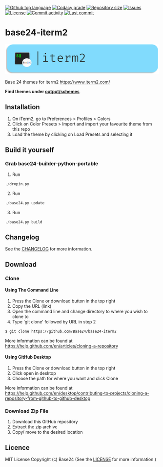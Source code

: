 [![Github top language](https://img.shields.io/github/languages/top/Base24/base24-iterm2.svg?style=for-the-badge)](../../)
[![Codacy grade](https://img.shields.io/codacy/grade/[codacy-proj-id].svg?style=for-the-badge)](https://www.codacy.com/manual/Base24/base24-iterm2)
[![Repository size](https://img.shields.io/github/repo-size/Base24/base24-iterm2.svg?style=for-the-badge)](../../)
[![Issues](https://img.shields.io/github/issues/Base24/base24-iterm2.svg?style=for-the-badge)](../../issues)
[![License](https://img.shields.io/github/license/Base24/base24-iterm2.svg?style=for-the-badge)](/LICENSE.md)
[![Commit activity](https://img.shields.io/github/commit-activity/m/Base24/base24-iterm2.svg?style=for-the-badge)](../../commits/master)
[![Last commit](https://img.shields.io/github/last-commit/Base24/base24-iterm2.svg?style=for-the-badge)](../../commits/master)

# base24-iterm2

<img src="readme-assets/icons/name.png" alt="Project Icon" width="750">

Base 24 themes for iterm2 https://www.iterm2.com/

**Find themes under [output/schemes](output/schemes)**

## Installation

1. On iTerm2, go to Preferences > Profiles > Colors
2. Click on Color Presets > Import and import your favourite theme from this repo
3. Load the theme by clicking on Load Presets and selecting it


## Build it yourself
### Grab base24-builder-python-portable

1. Run
```python
./dropin.py
```
2. Run
```python
./base24.py update
```
3. Run
```python
./base24.py build
```


## Changelog
See the [CHANGELOG](/CHANGELOG.md) for more information.


## Download
### Clone
#### Using The Command Line
1. Press the Clone or download button in the top right
2. Copy the URL (link)
3. Open the command line and change directory to where you wish to
clone to
4. Type 'git clone' followed by URL in step 2
```bash
$ git clone https://github.com/Base24/base24-iterm2
```

More information can be found at
<https://help.github.com/en/articles/cloning-a-repository>

#### Using GitHub Desktop
1. Press the Clone or download button in the top right
2. Click open in desktop
3. Choose the path for where you want and click Clone

More information can be found at
<https://help.github.com/en/desktop/contributing-to-projects/cloning-a-repository-from-github-to-github-desktop>

### Download Zip File

1. Download this GitHub repository
2. Extract the zip archive
3. Copy/ move to the desired location


## Licence
MIT License
Copyright (c) Base24
(See the [LICENSE](/LICENSE.md) for more information.)
